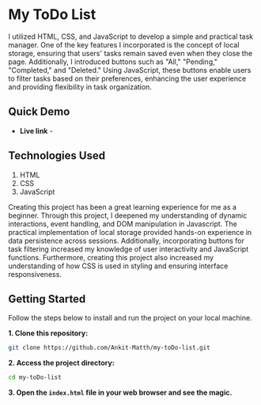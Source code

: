 # My ToDo List

I utilized HTML, CSS, and JavaScript to develop a simple and practical task manager. One of the key features I incorporated is the concept of local storage, ensuring that users' tasks remain saved even when they close the page. Additionally, I introduced buttons such as "All," "Pending," "Completed," and "Deleted." Using JavaScript, these buttons enable users to filter tasks based on their preferences, enhancing the user experience and providing flexibility in task organization.

## Quick Demo

- **Live link** - 

## Technologies Used

1. HTML
2. CSS
3. JavaScript

Creating this project has been a great learning experience for me as a beginner. Through this project, I deepened my understanding of dynamic interactions, event handling, and DOM manipulation in Javascript. The practical implementation of local storage provided hands-on experience in data persistence across sessions. Additionally, incorporating buttons for task filtering increased my knowledge of user interactivity and JavaScript functions. Furthermore, creating this project also increased my understanding of how CSS is used in styling and ensuring interface responsiveness.

## Getting Started 

Follow the steps below to install and run the project on your local machine.

**1. Clone this repository:**
  ```bash
  git clone https://github.com/Ankit-Matth/my-toDo-list.git
  ```

**2. Access the project directory:**
  ```bash
  cd my-toDo-list
  ```
**3. Open the `index.html` file in your web browser and see the magic.**